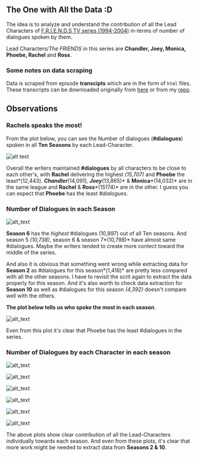 ## The One with All the Data :D

The idea is to analyze and understand the contribution of all the Lead Characters of [F.R.I.E.N.D.S TV series (1994-2004)](https://en.wikipedia.org/wiki/Friends) in-terms of number of dialogues spoken by them.


Lead Characters/*The FRIENDS* in this series are **Chandler, Joey, Monica, Phoebe, Rachel** and **Ross**.

### Some notes on data scraping

Data is scraped from episode **transcipts** which are in the form of `html` files. These transcripts can be downloaded originally from [here](http://www.friendstranscripts.tk/) or from my [repo](https://github.com/puneeth019/F.R.I.E.N.D.S/tree/master/transcripts).

## Observations

### Rachels speaks the most!

From the plot below, you can see the Number of dialogues (**#dialogues**) spoken in all **Ten Seasons** by each Lead-Character.

![alt text](https://github.com/puneeth019/F.R.I.E.N.D.S/blob/master/plots/%23Num_Dial_vs_character.png "Number of Dialogues vs. character")

Overall the writers maintained **#dialogues** by all characters to be close to each other's, with **Rachel** delivering the highest *(15,707)* and **Phoebe** the least*(12,443)*. **Chandler***(14,091)*, **Joey***(13,865)* & **Monica***(14,032)* are in the same league and **Rachel** & **Ross***(15174)* are in the other. I guess you can expect that **Phoebe** has the least *#dialogues*.

### Number of Dialogues in each Season

![alt_text](https://github.com/puneeth019/F.R.I.E.N.D.S/blob/master/plots/%23Num_Dial_vs_season.png "Number of Dialogues vs. Season")

   **Season 6** has the *highest* #dialogues (10,897) out of all Ten seasons. And season 5 *(10,738)*, season 6 & season 7*(10,798)* have almost same #dialogues. Maybe the writers tended to create more contect toward the middle of the series.

   And also it is obvious that something went wrong while extracting data for **Season 2** as #dialogues for this season*(1,416)* are pretty less compared with all the other seasons. I have to revisit the scrit again to extract the data properly for this season. And it's also worth to check data extraction for **Season 10** as well as #dialogues for this season *(4,392)* doesn't compare well with the others.

**The plot below tells us who spoke the most in each season**.

![alt_text](https://github.com/puneeth019/F.R.I.E.N.D.S/blob/master/plots/%23Perc_Dial_vs_season.png "Percentage of Dialogues vs. Season")

Even from this plot it's clear that Phoebe has the least #dialogues in the series.

### Number of Dialogues by each Character in each season

![alt_text](https://github.com/puneeth019/F.R.I.E.N.D.S/blob/master/plots/Cyclic_Num_Dial_vs_ep_CHANDLER.png "Number of Dialogues by Chandler vs. Season") 

![alt_text](https://github.com/puneeth019/F.R.I.E.N.D.S/blob/master/plots/Cyclic_Num_Dial_vs_ep_JOEY.png "Number of Dialogues by Joey vs. Season")

![alt_text](https://github.com/puneeth019/F.R.I.E.N.D.S/blob/master/plots/Cyclic_Num_Dial_vs_ep_MONICA.png "Number of Dialogues by Monica vs. Season")

![alt_text](https://github.com/puneeth019/F.R.I.E.N.D.S/blob/master/plots/Cyclic_Num_Dial_vs_ep_PHOEBE.png "Number of Dialogues by Phoebe vs. Season")

![alt_text](https://github.com/puneeth019/F.R.I.E.N.D.S/blob/master/plots/Cyclic_Num_Dial_vs_ep_RACHEL.png "Number of Dialogues by Rachel vs. Season")

![alt_text](https://github.com/puneeth019/F.R.I.E.N.D.S/blob/master/plots/Cyclic_Num_Dial_vs_ep_ROSS.png "Number of Dialogues by Ross vs. Season")

The above plots show clear contribution of all the Lead-Characters individually towards each season.
And even from these plots, it's clear that more work might be needed to extract data from **Seasons 2 & 10**.

